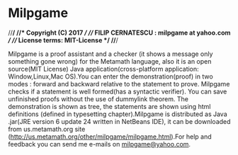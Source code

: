 # Milpgame

//********************************************************************/
//* Copyright (C) 2017                                               */
//* FILIP CERNATESCU : milpgame at yahoo.com                         */
//* License terms: MIT-License 	                                     */
//********************************************************************/

Milpgame is a proof assistant and a checker (it shows a message only something gone wrong) for
 the Metamath language, also it is an open source(MIT License) Java application(cross-platform application:
Window,Linux,Mac OS).You can enter  the demonstration(proof) in two modes : forward and backward  relative
 to the statement to prove. Milpgame checks if a statement is well formed(has a syntactic verifier). 
 You can save unfinished proofs without the use of dummylink theorem. The demonstration is shown as tree, 
the statements are shown  using html definitions (defined in typesetting chapter).Milpgame is distributed as
 Java .jar(JRE version 6 update 24 written in NetBeans IDE), it can be downloaded from  us.metamath.org site
(http://us.metamath.org/other/milpgame/milpgame.html).For help and feedback you can send me e-mails 
on milpgame@yahoo.com.
